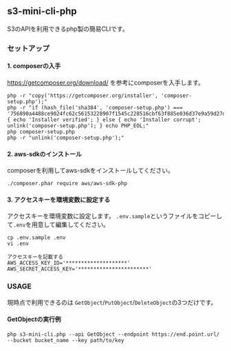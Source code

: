 ## s3-mini-cli-php

S3のAPIを利用できるphp製の簡易CLIです。

### セットアップ

#### 1. composerの入手

https://getcomposer.org/download/ を参考にcomposerを入手します。
```
php -r "copy('https://getcomposer.org/installer', 'composer-setup.php');"
php -r "if (hash_file('sha384', 'composer-setup.php') === '756890a4488ce9024fc62c56153228907f1545c228516cbf63f885e036d37e9a59d27d63f46af1d4d07ee0f76181c7d3') { echo 'Installer verified'; } else { echo 'Installer corrupt'; unlink('composer-setup.php'); } echo PHP_EOL;"
php composer-setup.php
php -r "unlink('composer-setup.php');"
```

#### 2. aws-sdkのインストール

composerを利用してaws-sdkをインストールしてください。
```
./composer.phar require aws/aws-sdk-php
```

#### 3. アクセスキーを環境変数に設定する

アクセスキーを環境変数に設定します。
`.env.sample`というファイルをコピーして`.env`を用意して編集してください。
```
cp .env.sample .env
vi .env

アクセスキーを記載する
AWS_ACCESS_KEY_ID='********************'
AWS_SECRET_ACCESS_KEY='***********************'
```

### USAGE

現時点で利用できるのは `GetObject`/`PutObject`/`DeleteObject`の3つだけです。

#### GetObjectの実行例

```
php s3-mini-cli.php --api GetObject --endpoint https://end.point.url/ --bucket bucket_name --key path/to/key
```
